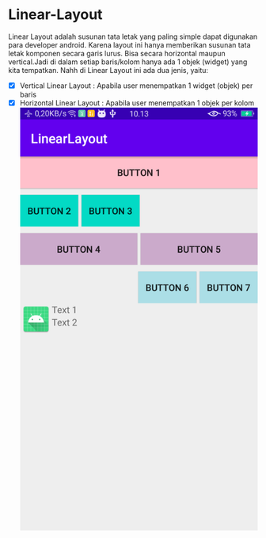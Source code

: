 # Linear-Layout
Linear Layout adalah susunan tata letak yang paling simple dapat digunakan para
developer android. Karena layout ini hanya memberikan susunan tata letak komponen secara
garis lurus. Bisa secara horizontal maupun vertical.Jadi di dalam setiap baris/kolom hanya ada 1 objek (widget) yang kita tempatkan. 
Nahh di Linear Layout ini ada dua jenis, yaitu:
- [x] Vertical Linear Layout : Apabila user menempatkan 1 widget (objek) per baris
- [x] Horizontal Linear Layout : Apabila user menempatkan 1 objek per kolom
![AltText](https://github.com/najmi10/Linear-Layout/blob/master/LinearLayout.png)
